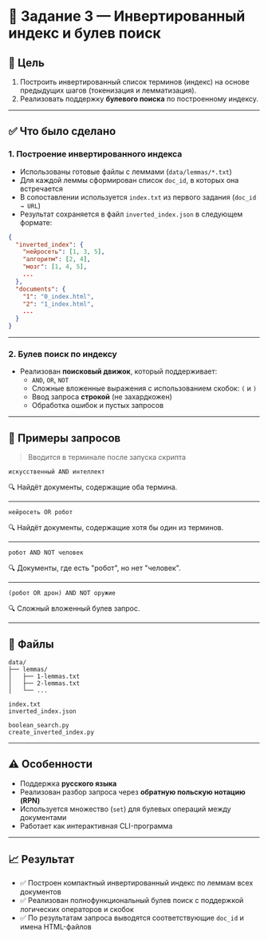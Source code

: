 # 📘 Задание 3 — Инвертированный индекс и булев поиск

## 📌 Цель

1. Построить инвертированный список терминов (индекс) на основе предыдущих шагов (токенизация и лемматизация).
2. Реализовать поддержку **булевого поиска** по построенному индексу.

---

## ✅ Что было сделано

### 1. **Построение инвертированного индекса**
- Использованы готовые файлы с леммами (`data/lemmas/*.txt`)
- Для каждой леммы сформирован список `doc_id`, в которых она встречается
- В сопоставлении используется `index.txt` из первого задания (`doc_id → URL`)
- Результат сохраняется в файл `inverted_index.json` в следующем формате:

```json
{
  "inverted_index": {
    "нейросеть": [1, 3, 5],
    "алгоритм": [2, 4],
    "мозг": [1, 4, 5],
    ...
  },
  "documents": {
    "1": "0_index.html",
    "2": "1_index.html",
    ...
  }
}
```

---

### 2. **Булев поиск по индексу**

- Реализован **поисковый движок**, который поддерживает:
  - `AND`, `OR`, `NOT`
  - Сложные вложенные выражения с использованием скобок: `(` и `)`
  - Ввод запроса **строкой** (не захардкожен)
  - Обработка ошибок и пустых запросов

---

## 🧪 Примеры запросов

> Вводится в терминале после запуска скрипта

```text
искусственный AND интеллект
```
🔍 Найдёт документы, содержащие оба термина.

---

```text
нейросеть OR робот
```
🔍 Найдёт документы, содержащие хотя бы один из терминов.

---

```text
робот AND NOT человек
```
🔍 Документы, где есть "робот", но нет "человек".

---

```text
(робот OR дрон) AND NOT оружие
```
🔍 Сложный вложенный булев запрос.

---

## 📁 Файлы

```text
data/
├── lemmas/
│   ├── 1-lemmas.txt
│   ├── 2-lemmas.txt
│   └── ...

index.txt
inverted_index.json

boolean_search.py
create_inverted_index.py
```

---

## ⚠️ Особенности

- Поддержка **русского языка**
- Реализован разбор запроса через **обратную польскую нотацию (RPN)**
- Используется множество (`set`) для булевых операций между документами
- Работает как интерактивная CLI-программа

---

## 📈 Результат

- ✅ Построен компактный инвертированный индекс по леммам всех документов
- ✅ Реализован полнофункциональный булев поиск с поддержкой логических операторов и скобок
- ✅ По результатам запроса выводятся соответствующие `doc_id` и имена HTML-файлов

